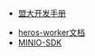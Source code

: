 * [盟大开发手册](/rules/preface.md)
<!-- * [盟大框架文档](/framework/quick-index.md) -->
* [heros-worker文档](/heros-worker-framework/quick-index.md)
* [MINIO-SDK](/minio/used.md)